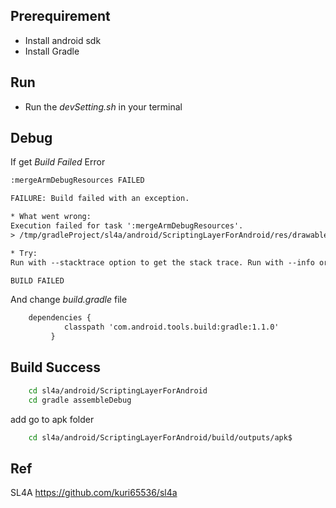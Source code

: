 ## Prerequirement
- Install android sdk
- Install Gradle

## Run
- Run the *devSetting.sh* in your terminal

## Debug
If get *Build Failed* Error
```xml
:mergeArmDebugResources FAILED

FAILURE: Build failed with an exception.

* What went wrong:
Execution failed for task ':mergeArmDebugResources'.
> /tmp/gradleProject/sl4a/android/ScriptingLayerForAndroid/res/drawable/atari_small_notice.txt: Error: The file name must end with .xml or .png

* Try:
Run with --stacktrace option to get the stack trace. Run with --info or --debug option to get more log output.

BUILD FAILED
```

And change *build.gradle* file

```xml
    dependencies {
            classpath 'com.android.tools.build:gradle:1.1.0'
	     }
```

## Build Success

```sh
	cd sl4a/android/ScriptingLayerForAndroid
	cd gradle assembleDebug
```
add go to apk folder

```sh
	cd sl4a/android/ScriptingLayerForAndroid/build/outputs/apk$
```

## Ref
 SL4A https://github.com/kuri65536/sl4a